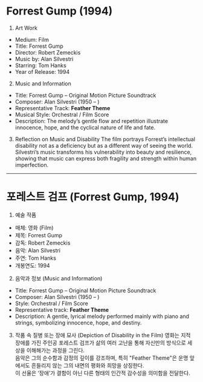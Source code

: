 # Forrest Gump (1994)

1. Art Work
- Medium: Film  
- Title: Forrest Gump  
- Director: Robert Zemeckis  
- Music by: Alan Silvestri  
- Starring: Tom Hanks  
- Year of Release: 1994  

2. Music and Information
- Title: Forrest Gump – Original Motion Picture Soundtrack  
- Composer: Alan Silvestri (1950 –  )  
- Representative Track: **Feather Theme**  
- Musical Style: Orchestral / Film Score  
- Description: The melody’s gentle flow and repetition illustrate innocence, hope, and the cyclical nature of life and fate.  

3. Reflection on Music and Disability
The film portrays Forrest’s intellectual disability not as a deficiency but as a different way of seeing the world.  
Silvestri’s music transforms his vulnerability into beauty and resilience, showing that music can express both fragility and strength within human imperfection.

-------------------------------------

# 포레스트 검프 (Forrest Gump, 1994)

1. 예술 작품
- 매체: 영화 (Film)  
- 제목: Forrest Gump  
- 감독: Robert Zemeckis  
- 음악: Alan Silvestri  
- 주연: Tom Hanks  
- 개봉연도: 1994  

2. 음악과 정보 (Music and Information)
- Title: Forrest Gump – Original Motion Picture Soundtrack  
- Composer: Alan Silvestri (1950 –  )  
- Style: Orchestral / Film Score  
- Representative track: **Feather Theme**  
- Description: A gentle, lyrical melody performed mainly with piano and strings, symbolizing innocence, hope, and destiny.  

3. 작품 속 질병 또는 장애 묘사 (Depiction of Disability in the Film)
영화는 지적 장애를 가진 주인공 포레스트 검프가 삶의 여러 고난을 통해 자신만의 방식으로 세상을 이해해가는 과정을 그린다.  
음악은 그의 순수함과 감정의 깊이를 강조하며, 특히 "Feather Theme"은 운명 앞에서도 흔들리지 않는 그의 내면의 평화와 희망을 상징한다.  
이 선율은 ‘장애’가 결함이 아닌 다른 형태의 인간적 감수성을 의미함을 전달한다.
